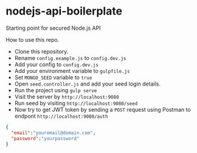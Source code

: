 # nodejs-api-boilerplate
Starting point for secured Node.js API

How to use this repo.

* Clone this repository.
* Rename `config.example.js` to `config.dev.js`
* Add your config to `config.dev.js`
* Add your environment variable to `gulpfile.js`
* Set `MONGO_SEED` variable to `true`
* Open `seed.controller.js` and add your seed login details.
* Run the project using `gulp serve`
* Visit the server by `http://localhost:9080`
* Run seed by visiting `http://localhost:9080/seed`
* Now try to get JWT token by sending a `POST` request using Postman to endpont `http://localhost:9080/auth`

```json
{
  "email":"youremail@domain.com",
  "password":"yourpassword"
}